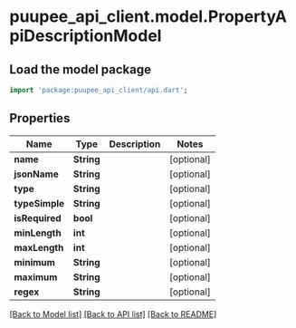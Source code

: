 # puupee_api_client.model.PropertyApiDescriptionModel

## Load the model package
```dart
import 'package:puupee_api_client/api.dart';
```

## Properties
Name | Type | Description | Notes
------------ | ------------- | ------------- | -------------
**name** | **String** |  | [optional] 
**jsonName** | **String** |  | [optional] 
**type** | **String** |  | [optional] 
**typeSimple** | **String** |  | [optional] 
**isRequired** | **bool** |  | [optional] 
**minLength** | **int** |  | [optional] 
**maxLength** | **int** |  | [optional] 
**minimum** | **String** |  | [optional] 
**maximum** | **String** |  | [optional] 
**regex** | **String** |  | [optional] 

[[Back to Model list]](../README.md#documentation-for-models) [[Back to API list]](../README.md#documentation-for-api-endpoints) [[Back to README]](../README.md)


